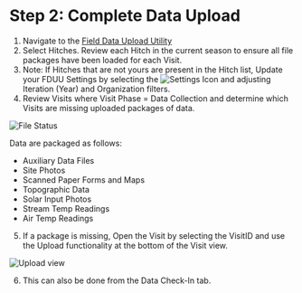 # Step 2: Complete Data Upload

1. Navigate to the [Field Data Upload Utility](https://broker.champmonitoring.org/)
2. Select Hitches. Review each Hitch in the current season to ensure all file packages have been loaded for each Visit.
3. Note: If Hitches that are not yours are present in the Hitch list, Update your FDUU Settings by selecting the ![Settings Icon](https://southforkresearch.github.io/CHaMP-Management/images/FDUU_settings.png) and adjusting Iteration (Year) and Organization filters. 
4. Review Visits where Visit Phase = Data Collection and determine which Visits are missing uploaded packages of data.  

![File Status](https://southforkresearch.github.io/CHaMP-Management/images/FDUU_FileStatus.png)

Data are packaged as follows:
   - Auxiliary Data Files
   - Site Photos
   - Scanned Paper Forms and Maps
   - Topographic Data
   - Solar Input Photos
   - Stream Temp Readings
   - Air Temp Readings
   
5. If a package is missing, Open the Visit by selecting the VisitID and use the Upload functionality at the bottom of the Visit view.  

![Upload view](https://southforkresearch.github.io/CHaMP-Management/images/FDUU_Upload.png)

6. This can also be done from the Data Check-In tab.
